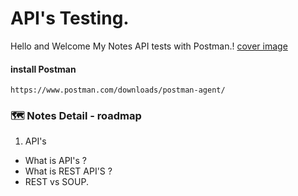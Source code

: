 
# API's Testing.
Hello and Welcome My Notes API tests with Postman.!
[cover image ](https://user-images.githubusercontent.com/70509500/210169989-5ce406c1-1a36-4d08-983a-539c26e766ff.png)

#### install Postman
```
https://www.postman.com/downloads/postman-agent/
```

### 🗺️ Notes Detail - roadmap
1. API's
- What is API's ?
- What is REST API'S ?
- REST vs SOUP.
